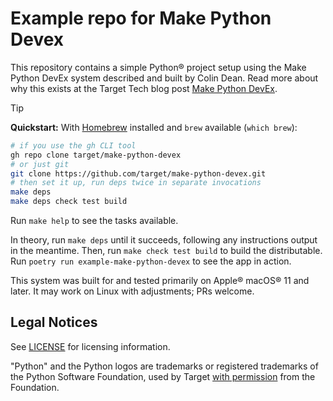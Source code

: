 # Example repo for Make Python Devex

This repository contains a simple Python® project setup
using the Make Python DevEx system described and built by Colin Dean.
Read more about why this exists at the Target Tech blog post
[Make Python DevEx](https://tech.target.com/blog/make-python-devex).

> [!TIP]
> **Quickstart:** With [Homebrew](https://brew.sh) installed and `brew` available (`which brew`):
> ```bash
> # if you use the gh CLI tool 
> gh repo clone target/make-python-devex
> # or just git
> git clone https://github.com/target/make-python-devex.git
> # then set it up, run deps twice in separate invocations
> make deps
> make deps check test build

Run `make help` to see the tasks available.

In theory, run `make deps` until it succeeds, following any instructions output
in the meantime.
Then, run `make check test build` to build the distributable.
Run `poetry run example-make-python-devex` to see the app in action.

This system was built for and tested primarily on Apple® macOS® 11 and later.
It may work on Linux with adjustments; PRs welcome.

## Legal Notices

See [LICENSE](LICENSE.md) for licensing information.

"Python" and the Python logos are trademarks or registered trademarks of the Python Software Foundation,
used by Target [with permission](https://www.python.org/psf/trademarks/#how-to-use-the-trademarks) from the Foundation.
